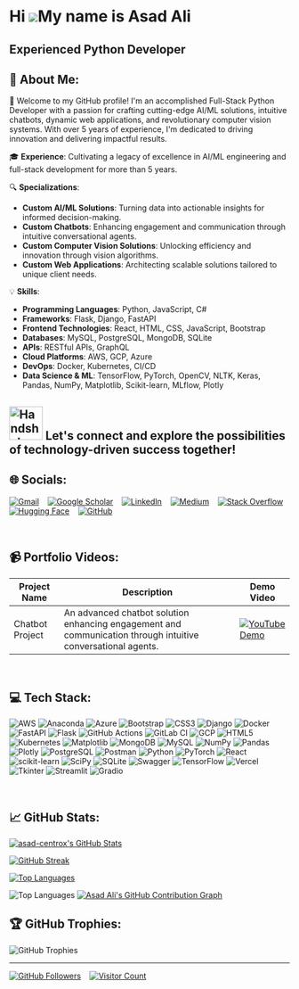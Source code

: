 Hi ![](https://user-images.githubusercontent.com/18350557/176309783-0785949b-9127-417c-8b55-ab5a4333674e.gif)My name is Asad Ali
================================================================================================================================

Experienced Python Developer
----------------------------
## 💫 About Me:
🚀 Welcome to my GitHub profile! I'm an accomplished Full-Stack Python Developer with a passion for crafting cutting-edge AI/ML solutions, intuitive chatbots, dynamic web applications, and revolutionary computer vision systems. With over 5 years of experience, I'm dedicated to driving innovation and delivering impactful results.

🎓 **Experience**: Cultivating a legacy of excellence in AI/ML engineering and full-stack development for more than 5 years.

🔍 **Specializations**: <br>
  - **Custom AI/ML Solutions**: Turning data into actionable insights for informed decision-making. <br>
  - **Custom Chatbots**: Enhancing engagement and communication through intuitive conversational agents. <br>
  - **Custom Computer Vision Solutions**: Unlocking efficiency and innovation through vision algorithms. <br>
  - **Custom Web Applications**: Architecting scalable solutions tailored to unique client needs.
  
💡 **Skills**:
  - **Programming Languages**: Python, JavaScript, C#
  - **Frameworks**: Flask, Django, FastAPI
  - **Frontend Technologies**: React, HTML, CSS, JavaScript, Bootstrap
  - **Databases**: MySQL, PostgreSQL, MongoDB, SQLite
  - **APIs**: RESTful APIs, GraphQL
  - **Cloud Platforms**: AWS, GCP, Azure
  - **DevOps**: Docker, Kubernetes, CI/CD
  - **Data Science & ML**: TensorFlow, PyTorch, OpenCV, NLTK, Keras, Pandas, NumPy, Matplotlib, Scikit-learn, MLflow, Plotly


<img src="https://raw.githubusercontent.com/Tarikul-Islam-Anik/Animated-Fluent-Emojis/master/Emojis/Hand%20gestures/Handshake.png" alt="Handshake" width="60" height="60" /> Let's connect and explore the possibilities of technology-driven success together!
----------------------------



## 🌐 Socials:
[![Gmail](https://img.shields.io/badge/Gmail-D14836?logo=gmail&logoColor=white)](mailto:ali@gmail.com)
&nbsp;&nbsp;
[![Google Scholar](https://img.shields.io/badge/Google%20Scholar-4285F4?logo=googlescholar&logoColor=white)](https://scholar.google.com/citations?user=ali)
&nbsp;&nbsp;
[![LinkedIn](https://img.shields.io/badge/LinkedIn-%230077B5.svg?logo=linkedin&logoColor=white)](https://linkedin.com/in/ali)
&nbsp;&nbsp;
[![Medium](https://img.shields.io/badge/Medium-12100E?logo=medium&logoColor=white)](https://medium.com/@ali)
&nbsp;&nbsp;
[![Stack Overflow](https://img.shields.io/badge/Stack%20Overflow-F58025?logo=stackoverflow&logoColor=white)](https://stackoverflow.com/users/ali)
&nbsp;&nbsp;
[![Hugging Face](https://img.shields.io/badge/Hugging%20Face-f3f3f3?logo=huggingface&logoColor=ffcc00)](https://huggingface.co/ali)
&nbsp;&nbsp;
[![GitHub](https://img.shields.io/badge/GitHub-%23121011.svg?logo=github&logoColor=white)](https://github.com/asad-centrox)

<br>

## 📹 Portfolio Videos:

| Project Name   | Description                                                | Demo Video                                      |
|----------------|------------------------------------------------------------|-------------------------------------------------|
| Chatbot Project| An advanced chatbot solution enhancing engagement and communication through intuitive conversational agents. | [![YouTube Demo](https://img.youtube.com/vi/VIDEO_ID/0.jpg)](https://www.youtube.com/watch?v=VIDEO_ID) |

<br>

## 💻 Tech Stack:
![AWS](https://img.shields.io/badge/AWS-%23FF9900.svg?style=for-the-badge&logo=amazon-aws&logoColor=white)
![Anaconda](https://img.shields.io/badge/Anaconda-%2344A833.svg?style=for-the-badge&logo=anaconda&logoColor=white)
![Azure](https://img.shields.io/badge/azure-%230072C6.svg?style=for-the-badge&logo=microsoftazure&logoColor=white)
![Bootstrap](https://img.shields.io/badge/bootstrap-%23563D7C.svg?style=for-the-badge&logo=bootstrap&logoColor=white)
![CSS3](https://img.shields.io/badge/css3-%231572B6.svg?style=for-the-badge&logo=css3&logoColor=white)
![Django](https://img.shields.io/badge/django-%23092E20.svg?style=for-the-badge&logo=django&logoColor=white)
![Docker](https://img.shields.io/badge/docker-%230db7ed.svg?style=for-the-badge&logo=docker&logoColor=white)
![FastAPI](https://img.shields.io/badge/FastAPI-005571?style=for-the-badge&logo=fastapi)
![Flask](https://img.shields.io/badge/flask-%23000.svg?style=for-the-badge&logo=flask&logoColor=white)
![GitHub Actions](https://img.shields.io/badge/github%20actions-%232671E5.svg?style=for-the-badge&logo=githubactions&logoColor=white)
![GitLab CI](https://img.shields.io/badge/gitlab%20CI-%23181717.svg?style=for-the-badge&logo=gitlab&logoColor=white)
![GCP](https://img.shields.io/badge/GCP-%234285F4.svg?style=for-the-badge&logo=google-cloud&logoColor=white)
![HTML5](https://img.shields.io/badge/html5-%23E34F26.svg?style=for-the-badge&logo=html5&logoColor=white)
![Kubernetes](https://img.shields.io/badge/kubernetes-%23326ce5.svg?style=for-the-badge&logo=kubernetes&logoColor=white)
![Matplotlib](https://img.shields.io/badge/Matplotlib-%23ffffff.svg?style=for-the-badge&logo=Matplotlib&logoColor=black)
![MongoDB](https://img.shields.io/badge/MongoDB-%234ea94b.svg?style=for-the-badge&logo=mongodb&logoColor=white)
![MySQL](https://img.shields.io/badge/mysql-4479A1.svg?style=for-the-badge&logo=mysql&logoColor=white)
![NumPy](https://img.shields.io/badge/numpy-%23013243.svg?style=for-the-badge&logo=numpy&logoColor=white)
![Pandas](https://img.shields.io/badge/pandas-%23150458.svg?style=for-the-badge&logo=pandas&logoColor=white)
![Plotly](https://img.shields.io/badge/Plotly-%233F4F75.svg?style=for-the-badge&logo=plotly&logoColor=white)
![PostgreSQL](https://img.shields.io/badge/PostgreSQL-%23316192.svg?style=for-the-badge&logo=postgresql&logoColor=white)
![Postman](https://img.shields.io/badge/Postman-FF6C37?style=for-the-badge&logo=postman&logoColor=white)
![Python](https://img.shields.io/badge/python-3670A0?style=for-the-badge&logo=python&logoColor=ffdd54)
![PyTorch](https://img.shields.io/badge/PyTorch-%23EE4C2C.svg?style=for-the-badge&logo=PyTorch&logoColor=white)
![React](https://img.shields.io/badge/react-%2320232a.svg?style=for-the-badge&logo=react&logoColor=%2361DAFB)
![scikit-learn](https://img.shields.io/badge/scikit--learn-%23F7931E.svg?style=for-the-badge&logo=scikit-learn&logoColor=white)
![SciPy](https://img.shields.io/badge/SciPy-%230C55A5.svg?style=for-the-badge&logo=scipy&logoColor=%white)
![SQLite](https://img.shields.io/badge/sqlite-%2307405e.svg?style=for-the-badge&logo=sqlite&logoColor=white)
![Swagger](https://img.shields.io/badge/-Swagger-%23Clojure?style=for-the-badge&logo=swagger&logoColor=white)
![TensorFlow](https://img.shields.io/badge/TensorFlow-%23FF6F00.svg?style=for-the-badge&logo=TensorFlow&logoColor=white)
![Vercel](https://img.shields.io/badge/vercel-%23000000.svg?style=for-the-badge&logo=vercel&logoColor=white)
![Tkinter](https://img.shields.io/badge/Tkinter-%23FFD800.svg?style=for-the-badge&logo=tkinter&logoColor=white)
![Streamlit](https://img.shields.io/badge/Streamlit-%23800000.svg?style=for-the-badge&logo=streamlit&logoColor=white)
![Gradio](https://img.shields.io/badge/Gradio-%23007ACC.svg?style=for-the-badge&logo=gradio&logoColor=white)

<br>

## 📈 GitHub Stats:

<a href="http://www.github.com/asad-centrox"><img src="https://github-readme-stats.vercel.app/api?username=asad-centrox&show_icons=true&count_private=true&include_all_commits=true&theme=default&hide_border=true&bg_color=00000000&title_color=6366f1&text_color=22c55e&icon_color=64748b" alt="asad-centrox's GitHub Stats" /></a>

<a href="http://www.github.com/asad-centrox"><img src="https://github-readme-streak-stats.herokuapp.com/?user=asad-centrox&count_private=true&theme=default&hide_border=true&background=00000000&stroke=22c55e&ring=6366f1&fire=6366f1&currStreakNum=22c55e&currStreakLabel=6366f1&sideNums=22c55e&sideLabels=22c55e&dates=22c55e" alt="GitHub Streak" /></a>

<a href="https://github.com/asad-centrox" align="left"><img src="https://github-readme-stats.vercel.app/api/top-langs/?username=asad-centrox&langs_count=10&count_private=true&hide_border=true&title_color=6366f1&text_color=22c55e&icon_color=64748b&bg_color=00000000&locale=en&layout=compact" alt="Top Languages" /></a>

<img src="https://github-readme-stats.vercel.app/api/top-langs/?username=asad-centrox&layout=compact&bg_color=FFFFFF&theme=github-compact" alt="Top Languages"/>


<a href="https://github.com/asad-centrox" align="left">
  <img src="https://github-readme-activity-graph.vercel.app/graph?username=asad-centrox&count_private=true&bg_color=00000000&point=FF64DA&line=111F68&title_color=6366f1&color=22c55e" alt="Asad Ali's GitHub Contribution Graph"/>
</a>

<br>

## 🏆 GitHub Trophies:
![GitHub Trophies](https://github-profile-trophy.vercel.app/?username=asad-centrox&theme=monokai&no-bg=true&no-frame=true&margin-w=4&margin-h=4)


---
[![GitHub Followers](https://img.shields.io/github/followers/asad-centrox?logo=github&style=for-the-badge&color=64748b&labelColor=000000)](https://www.github.com/asad-centrox)
&nbsp;&nbsp;
[![Visitor Count](https://visitcount.itsvg.in/api?id=asad-centrox&icon=0&color=6&style=for-the-badge)](https://visitcount.itsvg.in)


